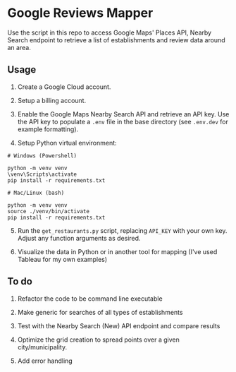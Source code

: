 # Google Reviews Mapper

Use the script in this repo to access Google Maps' Places API, Nearby Search endpoint to retrieve a list of establishments and review data around an area.

## Usage

1. Create a Google Cloud account.

2. Setup a billing account.

3. Enable the Google Maps Nearby Search API and retrieve an API key. Use the API key to populate a `.env` file in the base directory (see `.env.dev` for example formatting).

4. Setup Python virtual environment:

```
# Windows (Powershell)

python -m venv venv
\venv\Scripts\activate
pip install -r requirements.txt
```

```
# Mac/Linux (bash)

python -m venv venv
source ./venv/bin/activate
pip install -r requirements.txt
```

5. Run the `get_restaurants.py` script, replacing `API_KEY` with your own key. Adjust any function arguments as desired.

6. Visualize the data in Python or in another tool for mapping (I've used Tableau for my own examples)

## To do

1. Refactor the code to be command line executable

2. Make generic for searches of all types of establishments

3. Test with the Nearby Search (New) API endpoint and compare results

4. Optimize the grid creation to spread points over a given city/municipality.

5. Add error handling